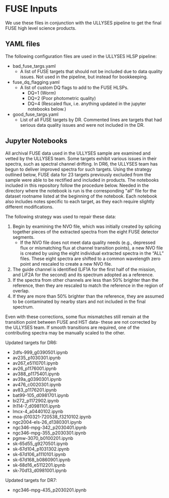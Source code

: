 # FUSE Inputs

We use these files in conjunction with the ULLYSES pipeline to get the final FUSE high level science products.

## YAML files
The following configuration files are used in the ULLYSES HLSP pipeline:
- bad_fuse_targs.yaml
  - A list of FUSE targets that should not be included due to data quality issues. Not used in the pipeline, but instead for bookkeeping.
- fuse_dq_flagging.yaml
  - A list of custom DQ flags to add to the FUSE HLSPs.
    - DQ=1 (Worm)
    - DQ=2 (Poor photometric quality)
    - DQ=4 (Rescaled flux, i.e. anything updated in the jupyter notebooks below.)
- good_fuse_targs.yaml
  - List of all FUSE targets by DR. Commented lines are targets that had serious data quality issues and were not included in the DR.

## Jupyter Notebooks
All archival FUSE data used in the ULLYSES sample are examined and vetted by the ULLYSES team. Some targets exhibit various issues in their spectra, such as spectral channel drifting. In DR6, the ULLYSES team has begun to deliver improved spectra for such targets. Using the strategy outlined below, FUSE data for 23 targets previously excluded from the sample were able to be rectified and included in products. The notebooks included in this repository follow the procedure below. Needed in the directory where the notebook is run is the corresponding "all" file for the dataset rootname listed at the beginning of the notebook. Each notebook also includes notes specific to each target, as they each require slightly different modifications.

The following strategy was used to repair these data:
1. Begin by examining the NVO file, which was initially created by splicing together pieces of the extracted spectra from the eight FUSE detector segments.
    - If the NVO file does not meet data quality needs (e.g., depressed flux or mismatching flux at channel transition points), a new NVO file is created by using the eight individual extracted spectra in the “ALL” files. These eight spectra are shifted to a common wavelength zero point and rescaled to create a new NVO file.
2. The guide channel is identified (LiF1A for the first half of the mission, and LiF2A for the second) and its spectrum adopted as a reference.
3. If the spectra from other channels are less than 50% brighter than the reference, then they are rescaled to match the reference in the region of overlap.
4. If they are more than 50% brighter than the reference, they are assumed to be contaminated by nearby stars and not included in the final spectrum.

Even with these corrections, some flux mismatches still remain at the transition point between FUSE and HST data- these are not corrected by the ULLYSES team. If smooth transitions are required, one of the contributing spectra may be manually scaled to the other.

Updated targets for DR6:
- 2dfs-999_g0390501.ipynb
- av235_p1030301.ipynb
- av267_e5110701.ipynb
- av26_p1176001.ipynb
- av388_p1175401.ipynb
- av39a_g0390301.ipynb
- av476_c0020301.ipynb
- av83_p1176201.ipynb
- bat99-105_d0981701.ipynb
- bi272_p1172902.ipynb
- lh114-7_d0981101.ipynb
- lmcx-4_a0440102.ipynb
- moa-j010321-720538_f3210102.ipynb
- ngc2004-els-26_d1380301.ipynb
- ngc346-mpg-342_p2030401.ipynb
- ngc346-mpg-355_p2030301.ipynb
- pgmw-3070_b0100201.ipynb
- sk-65d55_g9270501.ipynb
- sk-67d104_p1031302.ipynb
- sk-67d106_a1110101.ipynb
- sk-67d168_b0860901.ipynb
- sk-68d16_e5112201.ipynb
- sk-70d13_d0981001.ipynb

Updated targets for DR7:
- ngc346-mpg-435_p2030201.ipynb
